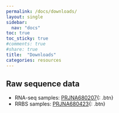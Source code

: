 ```yaml
---
permalink: /docs/downloads/
layout: single
sidebar:
  nav: "docs"
toc: true
toc_sticky: true  
#comments: true
#share: true
title:  "Downloads"
categories: resources
---
```


## Raw sequence data
- RNA-seq samples: [PRJNA680207](https://www.ncbi.nlm.nih.gov/bioproject/PRJNA680207){: .btn}
- RRBS samples: [PRJNA680423](https://www.ncbi.nlm.nih.gov/bioproject/PRJNA680423){: .btn}
